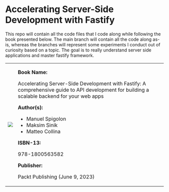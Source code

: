 # Accelerating Server-Side Development with Fastify

This repo will contain all the code files that I code along while following the book presented below. The main branch will contain all the code
along as-is, whereas the branches will represent some experiments I conduct out of curiosity based on a topic. The goal is to really understand
server side applications and master fastify framework. 


<table>
<tr>
<td>
  <img src="https://m.media-amazon.com/images/I/71WmFQOq9PL._SY522_.jpg" />
</td>
<td>
<p><b>Book Name:</b></p>
<p>Accelerating Server-Side Development with Fastify: A comprehensive guide to API development for building a scalable backend for your web apps</p>
<p>
  <b>Author(s):</b>
  <ul>
    <li>Manuel Spigolon</li>
    <li>Maksim Sinik</li>
    <li> Matteo Collina</li>
  </ul>
</p>
  <p><b>ISBN-13:</b></p>
  <p>978-1800563582</p>
  <p><b>Publisher:</b></p>
  <p>Packt Publishing (June 9, 2023)</p>
</td>
</tr>
</table>
